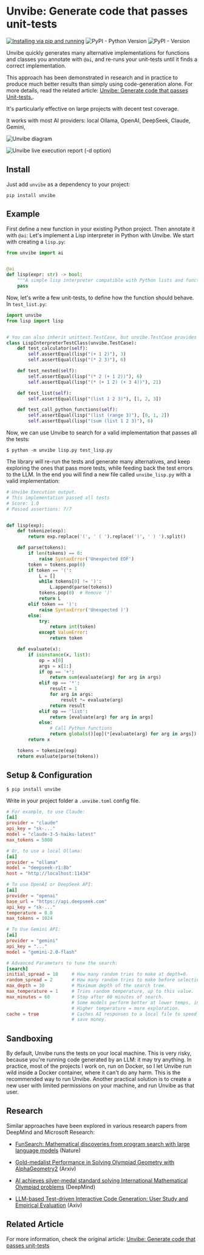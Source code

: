 # Unvibe: Generate code that passes unit-tests
[![Installing via pip and running](https://github.com/santinic/unvibe/actions/workflows/pip-install.yml/badge.svg)](https://github.com/santinic/unvibe/actions/workflows/pip-install.yml)
![PyPI - Python Version](https://img.shields.io/pypi/pyversions/unvibe)
![PyPI - Version](https://img.shields.io/pypi/v/unvibe)

Unvibe quickly generates many alternative implementations for functions
and classes you annotate with `@ai`, and re-runs your unit-tests until
it finds a correct implementation.

This approach has been demonstrated in research and in practice to produce
much better results than simply using code-generation alone. For more details,
read the related article: [Unvibe: Generate code that passes Unit-tests.](https://claudio.uk/posts/unvibe.html).

It's particularly effective on large projects with decent test coverage.

It works with most AI providers: local Ollama, OpenAI, DeepSeek, Claude, Gemini,

![Unvibe diagram](https://raw.githubusercontent.com/santinic/unvibe/refs/heads/main/img/unvibe.drawio.svg)


![Unvibe live execution report (-d option)](https://raw.githubusercontent.com/santinic/unvibe/refs/heads/main/img/ui.png)

## Install

Just add `unvibe` as a dependency to your project:

`pip install unvibe`

## Example

First define a new function in your existing Python project. Then annotate it with `@ai`:
Let's implement a Lisp interpreter in Python with Unvibe. We start with creating a `lisp.py`:

```python
from unvibe import ai


@ai
def lisp(expr: str) -> bool:
    """A simple lisp interpreter compatible with Python lists and functions"""
    pass
```

Now, let's write a few unit-tests, to define how the function should behave. 
In `test_list.py`:

```python
import unvibe
from lisp import lisp


# You can also inherit unittest.TestCase, but unvibe.TestCase provides a better reward function
class LispInterpreterTestClass(unvibe.TestCase):
    def test_calculator(self):
        self.assertEqual(lisp("(+ 1 2)"), 3)
        self.assertEqual(lisp("(* 2 3)"), 6)

    def test_nested(self):
        self.assertEqual(lisp("(* 2 (+ 1 2))"), 6)
        self.assertEqual(lisp("(* (+ 1 2) (+ 3 4))"), 21)

    def test_list(self):
        self.assertEqual(lisp("(list 1 2 3)"), [1, 2, 3])

    def test_call_python_functions(self):
        self.assertEqual(lisp("(list (range 3)"), [0, 1, 2])
        self.assertEqual(lisp("(sum (list 1 2 3)"), 6)
```

Now, we can use Unvibe to search for a valid implementation that passes all the tests:

```
$ python -m unvibe lisp.py test_lisp.py
```

The library will re-run the tests and generate many alternatives, and keep exploring the ones that pass
more tests, while feeding back the test errors to the LLM. In the end you will find a new file
called `unvibe_lisp.py` with a valid implementation:

```python
# Unvibe Execution output.
# This implementation passed all tests
# Score: 1.0
# Passed assertions: 7/7 


def lisp(exp):
    def tokenize(exp):
        return exp.replace('(', ' ( ').replace(')', ' ) ').split()

    def parse(tokens):
        if len(tokens) == 0:
            raise SyntaxError('Unexpected EOF')
        token = tokens.pop(0)
        if token == '(':
            L = []
            while tokens[0] != ')':
                L.append(parse(tokens))
            tokens.pop(0)  # Remove ')'
            return L
        elif token == ')':
            raise SyntaxError('Unexpected )')
        else:
            try:
                return int(token)
            except ValueError:
                return token

    def evaluate(x):
        if isinstance(x, list):
            op = x[0]
            args = x[1:]
            if op == '+':
                return sum(evaluate(arg) for arg in args)
            elif op == '*':
                result = 1
                for arg in args:
                    result *= evaluate(arg)
                return result
            elif op == 'list':
                return [evaluate(arg) for arg in args]
            else:
                # Call Python functions
                return globals()[op](*[evaluate(arg) for arg in args])
        return x

    tokens = tokenize(exp)
    return evaluate(parse(tokens))
```


## Setup & Configuration

```
$ pip install unvibe
```

Write in your project folder a `.unvibe.toml` config file.

```toml 
# For example, to use Claude:
[ai]
provider = "claude"
api_key = "sk-..."
model = "claude-3-5-haiku-latest"
max_tokens = 5000

# Or, to use a local Ollama:
[ai]
provider = "ollama"
model = "deepseek-r1:8b"
host = "http://localhost:11434"

# To use OpenAI or DeepSeek API:
[ai]
provider = "openai"
base_url = "https://api.deepseek.com"
api_key = "sk-..."
temperature = 0.0
max_tokens = 1024

# To Use Gemini API:
[ai]
provider = "gemini"
api_key = "..."
model = "gemini-2.0-flash"

# Advanced Parameters to tune the search: 
[search]
initial_spread = 10     # How many random tries to make at depth=0.
random_spread = 2       # How many random tries to make before selecting the best move.
max_depth = 30          # Maximum depth of the search tree.
max_temperature = 1     # Tries random temperature, up to this value.
max_minutes = 60        # Stop after 60 minutes of search.
                        # Some models perform better at lower temps, in general
                        # Higher temperature = more exploration.
cache = true            # Caches AI responses to a local file to speed up re-runs and
                        # save money.
```


## Sandboxing

By default, Unvibe runs the tests on your local machine. This is very risky, because you're running code generated by an LLM: it may try anything.
In practice, most of the projects I work on, run on Docker, so I let Unvibe run wild inside a Docker container, where it can't do any harm.
This is the recommended way to run Unvibe.
Another practical solution is to create a new user with limited permissions on your machine, and run Unvibe as that user.


## Research


Similar approaches have been explored in various research papers from DeepMind and Microsoft Research:

* [FunSearch: Mathematical discoveries from program search with large language models](https://www.nature.com/articles/s41586-023-06924-6) (Nature)

* [Gold-medalist Performance in Solving Olympiad Geometry with AlphaGeometry2](https://arxiv.org/pdf/2502.03544) (Arxiv)

* [AI achieves silver-medal standard solving International Mathematical Olympiad problems](https://deepmind.google/discover/blog/ai-solves-imo-problems-at-silver-medal-level/) (DeepMind)

* [LLM-based Test-driven Interactive Code Generation: User Study and Empirical Evaluation](https://arxiv.org/abs/2404.10100v1) (Axiv)


## Related Article

For more information, check the original article: [Unvibe: Generate code that passes unit-tests](https://claudio.uk/posts/unvibe.html)
